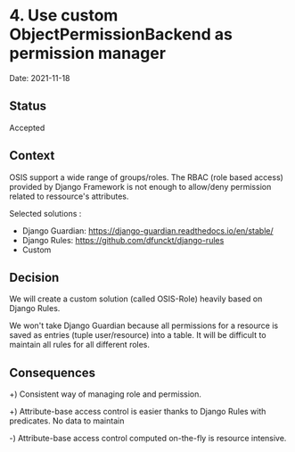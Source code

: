 # 4. Use custom ObjectPermissionBackend as permission manager

Date: 2021-11-18

## Status

Accepted

## Context

OSIS support a wide range of groups/roles. 
The RBAC (role based access) provided by Django Framework is not enough to allow/deny permission 
related to ressource's attributes.

Selected solutions : 
 - Django Guardian: https://django-guardian.readthedocs.io/en/stable/
 - Django Rules: https://github.com/dfunckt/django-rules
 - Custom

## Decision

We will create a custom solution (called OSIS-Role) heavily based on Django Rules.

We won't take Django Guardian because all permissions for a resource is saved as entries (tuple user/resource) into a table.
It will be difficult to maintain all rules for all different roles. 

## Consequences

+) Consistent way of managing role and permission.

+) Attribute-base access control is easier thanks to Django Rules with predicates. No data to maintain

-) Attribute-base access control computed on-the-fly is resource intensive.